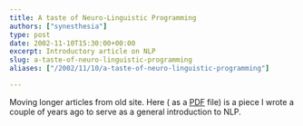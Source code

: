 ```yaml
---
title: A taste of Neuro-Linguistic Programming
authors: ["synesthesia"]
type: post
date: 2002-11-10T15:30:00+00:00
excerpt: Introductory article on NLP
slug: a-taste-of-neuro-linguistic-programming 
aliases: ["/2002/11/10/a-taste-of-neuro-linguistic-programming"]

---
```

Moving longer articles from old site. Here ( as a [PDF][1] file) is a piece I wrote a couple of years ago to serve as a general introduction to NLP.

 [1]: https://www.synesthesia.co.uk/blog/docs/tasteofNLP.pdf